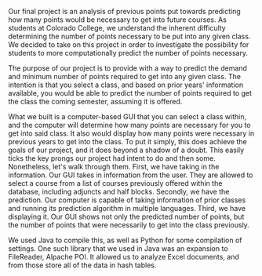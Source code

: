Our final project is an analysis of previous points put towards predicting how many points would be necessary to get into future courses. As students at Colorado College, we understand the inherent difficulty determining the number of points necessary to be put into any given class. We decided to take on this project in order to investigate the possibility for students to more computationally predict the number of points necessary.

The purpose of our project is to provide with a way to predict the demand and minimum number of points required to get into any given class. The intention is that you select a class, and based on prior years' information available, you would be able to predict the number of points required to get the class the coming semester, assuming it is offered.

What we built is a computer-based GUI that you can select a class within, and the computer will determine how many points are necessary for you to get into said class. It also would display how many points were necessary in previous years to get into the class. To put it simply, this does achieve the goals of our project, and it does beyond a shadow of a doubt. This easily ticks the key prongs our project had intent to do and then some. Nonetheless, let's walk through them. First, we have taking in the information. Our GUI takes in information from the user. They are allowed to select a course from a list of courses previously offered within the database, including adjuncts and half blocks. Secondly, we have the prediction. Our computer is capable of taking information of prior classes and running its prediction algorithm in multiple languages. Third, we have displaying it. Our GUI shows not only the predicted number of points, but the number of points that were necessarily to get into the class previously.

We used Java to compile this, as well as Python for some compilation of settings. One such library that we used in Java was an expansion to FileReader, Alpache POI. It allowed us to analyze Excel documents, and from those store all of the data in hash tables.
